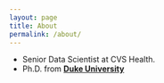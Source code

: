 ```yaml
---
layout: page
title: About
permalink: /about/
---
```



+ Senior Data Scientist at CVS Health.
+ Ph.D. from **[Duke University](https://www.duke.edu/)**